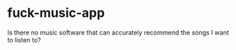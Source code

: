 # fuck-music-app
Is there no music software that can accurately recommend the songs I want to listen to?

